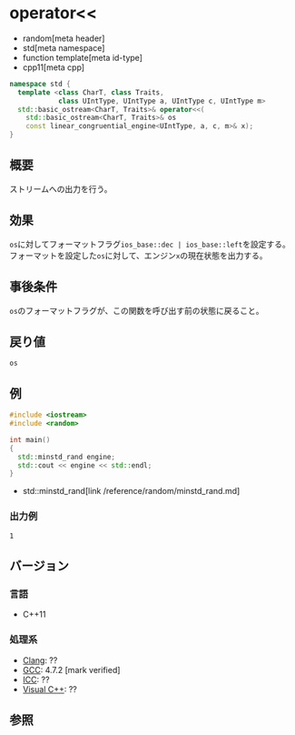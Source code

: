 # operator<<
* random[meta header]
* std[meta namespace]
* function template[meta id-type]
* cpp11[meta cpp]

```cpp
namespace std {
  template <class CharT, class Traits,
            class UIntType, UIntType a, UIntType c, UIntType m>
  std::basic_ostream<CharT, Traits>& operator<<(
    std::basic_ostream<CharT, Traits>& os
    const linear_congruential_engine<UIntType, a, c, m>& x);
}
```

## 概要
ストリームへの出力を行う。


## 効果
`os`に対してフォーマットフラグ`ios_base::dec | ios_base::left`を設定する。  
フォーマットを設定した`os`に対して、エンジン`x`の現在状態を出力する。


## 事後条件
`os`のフォーマットフラグが、この関数を呼び出す前の状態に戻ること。


## 戻り値
`os`


## 例
```cpp example
#include <iostream>
#include <random>

int main()
{
  std::minstd_rand engine;
  std::cout << engine << std::endl;
}
```
* std::minstd_rand[link /reference/random/minstd_rand.md]

### 出力例
```
1
```

## バージョン
### 言語
- C++11

### 処理系
- [Clang](/implementation.md#clang): ??
- [GCC](/implementation.md#gcc): 4.7.2 [mark verified]
- [ICC](/implementation.md#icc): ??
- [Visual C++](/implementation.md#visual_cpp): ??


## 参照


